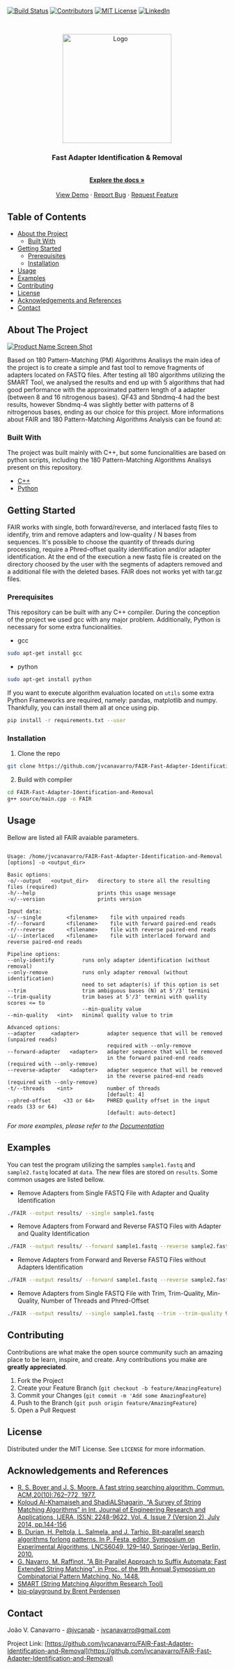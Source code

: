 <!--
*** Thanks for checking out this README Template. If you have a suggestion that would
*** make this better please fork the repo and create a pull request or simple open
*** an issue with the tag "enhancement".
*** Thanks again! Now go create something AMAZING! :D
-->





<!-- PROJECT SHIELDS -->
[![Build Status][build-shield]]()
[![Contributors][contributors-shield]]()
[![MIT License][license-shield]][license-url]
[![LinkedIn][linkedin-shield]][linkedin-url]



<!-- PROJECT LOGO -->
<br />
<p align="center">
  <a href="https://github.com/jvcanavarro/FAIR-Fast-Adapter-Identification-and-Removal">
    <img src="logo.png" alt="Logo" width="250" height="250">
  </a>

  <h3 align="center">Fast Adapter Identification & Removal</h3>

  <p align="center">
    <br />
    <a href="https://github.com/jvcanavarro/FAIR-Fast-Adapter-Identification-and-Removal"><strong>Explore the docs »</strong></a>
    <br />
    <br />
    <a href="https://github.com/jvcanavarro/FAIR-Fast-Adapter-Identification-and-Removal">View Demo</a>
    ·
    <a href="https://github.com/jvcanavarro/FAIR-Fast-Adapter-Identification-and-Removal/issues">Report Bug</a>
    ·
    <a href="https://github.com/jvcanavarro/FAIR-Fast-Adapter-Identification-and-Removal/issues">Request Feature</a>
  </p>
</p>



<!-- TABLE OF CONTENTS -->
## Table of Contents

* [About the Project](#about-the-project)
  * [Built With](#built-with)
* [Getting Started](#getting-started)
  * [Prerequisites](#prerequisites)
  * [Installation](#installation)
* [Usage](#usage)
* [Examples](#examples)
* [Contributing](#contributing)
* [License](#license)
* [Acknowledgements and References](#acknowledgements-and-references)
* [Contact](#contact)



<!-- ABOUT THE PROJECT -->
## About The Project
[![Product Name Screen Shot][product-screenshot]](https://github.com/jvcanavarro/FAIR-Fast-Adapter-Identification-and-Removal/blob/master/utils/best5.png)

Based on 180 Pattern-Matching (PM) Algorithms Analisys the main idea of the project is to create a simple and fast tool to remove fragments of adapters located on FASTQ files. After testing all 180 algorithms utilizing the SMART Tool, we analysed the results and end up with 5 algorithms that had good performance with the approximated pattern length of a adapter (between 8 and 16 nitrogenous bases). QF43 and Sbndmq-4 had the best results, however Sbndmq-4 was slightly better with patterns of 8 nitrogenous bases, ending as our choice for this project. More informations about FAIR and 180 Pattern-Matching Algorithms Analysis can be found at: 



### Built With
The project was built mainly with C++, but some funcionalities are based on python scripts, including the 180 Pattern-Matching Algorithms Analisys present on this repository.
* [C++](http://www.cplusplus.org)
* [Python](https://www.python.org)



<!-- GETTING STARTED -->
## Getting Started

FAIR works with single, both forward/reverse, and interlaced fastq files to identify, trim and remove adapters and low-quality / N bases from sequences. It's possible to choose the quantity of threads during processing, require a Phred-offset quality identification and/or adapter identification. At the end of the execution a new fastq file is created on the directory choosed by the user with the segments of adapters removed and a additional file with the deleted bases. FAIR does not works yet with tar.gz files.

### Prerequisites

This repository can be built with any C++ compiler. During the conception of the project we used gcc with any major problem. Additionally, Python is necessary for some extra funcionalities.
* gcc
```sh
sudo apt-get install gcc
```
* python
```sh
sudo apt-get install python
```
If you want to execute algorithm evaluation located on `utils` some extra Python Frameworks are required, namely: pandas, matplotlib and numpy. Thankfully, you can install them all at once using pip.
```sh
pip install -r requirements.txt --user
```

### Installation

1. Clone the repo
```sh
git clone https://github.com/jvcanavarro/FAIR-Fast-Adapter-Identification-and-Removal.git
```
2. Build with compiler
```sh
cd FAIR-Fast-Adapter-Identification-and-Removal
g++ source/main.cpp -o FAIR
```




<!-- USAGE EXAMPLES -->
## Usage

Bellow are listed all FAIR avaiable parameters.

```FAIR - Fast Adapter Identification and Removal v1.0

Usage: /home/jvcanavarro/FAIR-Fast-Adapter-Identification-and-Removal [options] -o <output_dir>

Basic options:
-o/--output   <output_dir>   directory to store all the resulting files (required)
-h/--help                    prints this usage message
-v/--version                 prints version

Input data:
-s/--single        <filename>    file with unpaired reads
-f/--forward       <filename>    file with forward paired-end reads
-r/--reverse       <filename>    file with reverse paired-end reads
-i/--interlaced    <filename>    file with interlaced forward and reverse paired-end reads

Pipeline options:
--only-identify         runs only adapter identification (without removal)
--only-remove           runs only adapter removal (without identification)
                        need to set adapter(s) if this option is set
--trim                  trim ambiguous bases (N) at 5'/3' termini
--trim-quality          trim bases at 5'/3' termini with quality scores <= to
                        --min-quality value
--min-quality   <int>   minimal quality value to trim

Advanced options:
--adapter     <adapter>         adapter sequence that will be removed (unpaired reads)
                                required with --only-remove
--forward-adapter   <adapter>   adapter sequence that will be removed
                                in the forward paired-end reads (required with --only-remove)
--reverse-adapter   <adapter>   adapter sequence that will be removed
                                in the reverse paired-end reads (required with --only-remove)
-t/--threads    <int>           number of threads
                                [default: 4]
--phred-offset    <33 or 64>    PHRED quality offset in the input reads (33 or 64)
                                [default: auto-detect]
```

_For more examples, please refer to the [Documentation](https://github.com/jvcanavarro/FAIR-Fast-Adapter-Identification-and-Removal)_



## Examples
You can test the program utilizing the samples `sample1.fastq` and `sample2.fastq` located at `data`. The new files are stored on `results`. Some common usages are listed bellow.

* Remove Adapters from Single FASTQ File with Adapter and Quality Identification
```sh
./FAIR --output results/ --single sample1.fastq
```
* Remove Adapters from Forward and Reverse FASTQ Files with Adapter and Quality Identification
```sh
./FAIR --output results/ --forward sample1.fastq --reverse sample2.fastq
```
* Remove Adapters from Forward and Reverse FASTQ Files without Adapters Identification
```sh
./FAIR --output results/ --forward sample1.fastq --reverse sample2.fastq --only-remove --forward-adapter CCCCCCC --reverse-adapter CCCATCC
```
* Remove Adapters from Single FASTQ File with Trim, Trim-Quality, Min-Quality, Number of Threads and Phred-Offset
```sh
./FAIR --output results/ --single sample1.fastq --trim --trim-quality 90 --min-quality 90 --threads 8 --phread-offset 33
```

<!-- CONTRIBUTING -->
## Contributing

Contributions are what make the open source community such an amazing place to be learn, inspire, and create. Any contributions you make are **greatly appreciated**.

1. Fork the Project
2. Create your Feature Branch (`git checkout -b feature/AmazingFeature`)
3. Commit your Changes (`git commit -m 'Add some AmazingFeature`)
4. Push to the Branch (`git push origin feature/AmazingFeature`)
5. Open a Pull Request



<!-- LICENSE -->
## License

Distributed under the MIT License. See `LICENSE` for more information.



<!-- ACKNOWLEDGEMENTS -->
## Acknowledgements and References
* [R. S. Boyer and J. S. Moore. A fast string searching algorithm. Commun. ACM,20(10):762–772, 1977.](https://www.cs.utexas.edu/users/moore/publications/fstrpos.pdf)
* [Koloud Al-Khamaiseh  and  ShadiALShagarin, “A Survey of  String  Matching  Algorithms”  in  Int.  Journal  of Engineering  Research  and Applications,  IJERA,  ISSN: 2248-9622,  Vol.  4,  Issue  7  (Version  2),  July  2014, pp.144-156](https://core.ac.uk/download/pdf/26834073.pdf)
* [B. Durian, H. Peltola, L. Salmela, and J. Tarhio. Bit-parallel search algorithms forlong patterns. In P. Festa, editor, Symposium on Experimental Algorithms, LNCS6049, 129–140, Springer-Verlag, Berlin, 2010.](https://helda.helsinki.fi/bitstream/handle/10138/18570/Long.pdf?sequence=2)
* [G. Navarro, M. Raffinot, “A Bit-Parallel Approach to Suffix Automata: Fast Extended String Matching”, in Proc. of the 9th Annual Symposium on Combinatorial Pattern Matching, No. 1448.](https://users.dcc.uchile.cl/~gnavarro/ps/cpm98.pdf)
* [SMART (String Matching Algorithm Research Tool)](https://github.com/smart-tool/smart)
* [bio-playground by Brent Perdensen](https://github.com/brentp/bio-playground)

<!-- CONTACT -->
## Contact

João V. Canavarro - [@jvcanab](https://twitter.com/jvcanab) - jvcanavarro@gmail.com

Project Link: [https://github.com/jvcanavarro/FAIR-Fast-Adapter-Identification-and-Removal](https://github.com/jvcanavarro/FAIR-Fast-Adapter-Identification-and-Removal)




<!-- MARKDOWN LINKS & IMAGES -->
[build-shield]: https://img.shields.io/badge/build-passing-brightgreen.svg?style=flat-square
[contributors-shield]: https://img.shields.io/badge/contributors-1-orange.svg?style=flat-square
[license-shield]: https://img.shields.io/badge/license-MIT-blue.svg?style=flat-square
[license-url]: https://choosealicense.com/licenses/mit
[linkedin-shield]: https://img.shields.io/badge/-LinkedIn-black.svg?style=flat-square&logo=linkedin&colorB=555
[linkedin-url]: https://www.linkedin.com/in/jvcanavarro/
[product-screenshot]:https://github.com/jvcanavarro/FAIR-Fast-Adapter-Identification-and-Removal/blob/master/utils/best5.png
